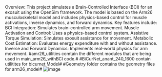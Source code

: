 Overview:
This project simulates a Brain-Controlled Interface (BCI) for an exosuit using the OpenSim framework. The model is based on the Arm26 musculoskeletal model and includes physics-based control for muscle activations, inverse dynamics, and forward dynamics.
Key features include:
BCI Integration: Simulates brain-controlled arm movement.
Muscle Activation and Control: Uses a physics-based control system.
Assistive Torque Simulation: Simulates exosuit assistance for movement.
Metabolic Cost Estimation: Evaluates energy expenditure with and without assistance.
Inverse and Forward Dynamics: Implements real-world physics for arm movement.
#amr26_utilities comtain the different modules that are being used in main_arm26_withBCI code.#
#BiCurNet_anant_240_1600 contain utilitites for bicurnet Model#
#Geometry folder contains the geometry files for arm26_model#
![image](https://github.com/user-attachments/assets/9182706c-dbd4-4874-89a4-c5e103865d36)

